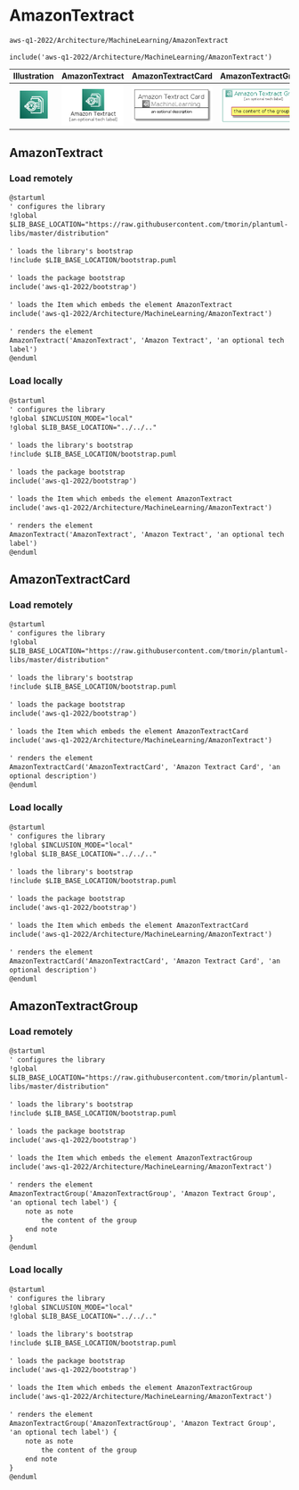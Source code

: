 # AmazonTextract


```text
aws-q1-2022/Architecture/MachineLearning/AmazonTextract
```

```text
include('aws-q1-2022/Architecture/MachineLearning/AmazonTextract')
```



| Illustration | AmazonTextract | AmazonTextractCard | AmazonTextractGroup |
| :---: | :---: | :---: | :---: |
| ![illustration for Illustration](../../../aws-q1-2022/Architecture/MachineLearning/AmazonTextract.png) | ![illustration for AmazonTextract](../../../aws-q1-2022/Architecture/MachineLearning/AmazonTextract.Local.png) | ![illustration for AmazonTextractCard](../../../aws-q1-2022/Architecture/MachineLearning/AmazonTextractCard.Local.png) | ![illustration for AmazonTextractGroup](../../../aws-q1-2022/Architecture/MachineLearning/AmazonTextractGroup.Local.png) |




## AmazonTextract

### Load remotely
```plantuml
@startuml
' configures the library
!global $LIB_BASE_LOCATION="https://raw.githubusercontent.com/tmorin/plantuml-libs/master/distribution"

' loads the library's bootstrap
!include $LIB_BASE_LOCATION/bootstrap.puml

' loads the package bootstrap
include('aws-q1-2022/bootstrap')

' loads the Item which embeds the element AmazonTextract
include('aws-q1-2022/Architecture/MachineLearning/AmazonTextract')

' renders the element
AmazonTextract('AmazonTextract', 'Amazon Textract', 'an optional tech label')
@enduml
```

### Load locally
```plantuml
@startuml
' configures the library
!global $INCLUSION_MODE="local"
!global $LIB_BASE_LOCATION="../../.."

' loads the library's bootstrap
!include $LIB_BASE_LOCATION/bootstrap.puml

' loads the package bootstrap
include('aws-q1-2022/bootstrap')

' loads the Item which embeds the element AmazonTextract
include('aws-q1-2022/Architecture/MachineLearning/AmazonTextract')

' renders the element
AmazonTextract('AmazonTextract', 'Amazon Textract', 'an optional tech label')
@enduml
```

## AmazonTextractCard

### Load remotely
```plantuml
@startuml
' configures the library
!global $LIB_BASE_LOCATION="https://raw.githubusercontent.com/tmorin/plantuml-libs/master/distribution"

' loads the library's bootstrap
!include $LIB_BASE_LOCATION/bootstrap.puml

' loads the package bootstrap
include('aws-q1-2022/bootstrap')

' loads the Item which embeds the element AmazonTextractCard
include('aws-q1-2022/Architecture/MachineLearning/AmazonTextract')

' renders the element
AmazonTextractCard('AmazonTextractCard', 'Amazon Textract Card', 'an optional description')
@enduml
```

### Load locally
```plantuml
@startuml
' configures the library
!global $INCLUSION_MODE="local"
!global $LIB_BASE_LOCATION="../../.."

' loads the library's bootstrap
!include $LIB_BASE_LOCATION/bootstrap.puml

' loads the package bootstrap
include('aws-q1-2022/bootstrap')

' loads the Item which embeds the element AmazonTextractCard
include('aws-q1-2022/Architecture/MachineLearning/AmazonTextract')

' renders the element
AmazonTextractCard('AmazonTextractCard', 'Amazon Textract Card', 'an optional description')
@enduml
```

## AmazonTextractGroup

### Load remotely
```plantuml
@startuml
' configures the library
!global $LIB_BASE_LOCATION="https://raw.githubusercontent.com/tmorin/plantuml-libs/master/distribution"

' loads the library's bootstrap
!include $LIB_BASE_LOCATION/bootstrap.puml

' loads the package bootstrap
include('aws-q1-2022/bootstrap')

' loads the Item which embeds the element AmazonTextractGroup
include('aws-q1-2022/Architecture/MachineLearning/AmazonTextract')

' renders the element
AmazonTextractGroup('AmazonTextractGroup', 'Amazon Textract Group', 'an optional tech label') {
    note as note
        the content of the group
    end note
}
@enduml
```

### Load locally
```plantuml
@startuml
' configures the library
!global $INCLUSION_MODE="local"
!global $LIB_BASE_LOCATION="../../.."

' loads the library's bootstrap
!include $LIB_BASE_LOCATION/bootstrap.puml

' loads the package bootstrap
include('aws-q1-2022/bootstrap')

' loads the Item which embeds the element AmazonTextractGroup
include('aws-q1-2022/Architecture/MachineLearning/AmazonTextract')

' renders the element
AmazonTextractGroup('AmazonTextractGroup', 'Amazon Textract Group', 'an optional tech label') {
    note as note
        the content of the group
    end note
}
@enduml
```

